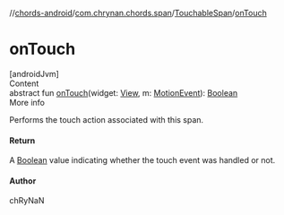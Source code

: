 //[chords-android](../../../index.md)/[com.chrynan.chords.span](../index.md)/[TouchableSpan](index.md)/[onTouch](on-touch.md)



# onTouch  
[androidJvm]  
Content  
abstract fun [onTouch](on-touch.md)(widget: [View](https://developer.android.com/reference/kotlin/android/view/View.html), m: [MotionEvent](https://developer.android.com/reference/kotlin/android/view/MotionEvent.html)): [Boolean](https://kotlinlang.org/api/latest/jvm/stdlib/kotlin/-boolean/index.html)  
More info  


Performs the touch action associated with this span.



#### Return  


A [Boolean](https://kotlinlang.org/api/latest/jvm/stdlib/kotlin/-boolean/index.html) value indicating whether the touch event was handled or not.



#### Author  


chRyNaN

  



